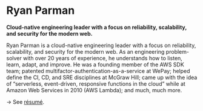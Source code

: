 # Ryan Parman

**Cloud-native engineering leader with a focus on reliability, scalability, and security for the modern web.**

Ryan Parman is a cloud-native engineering leader with a focus on reliability, scalability, and security for the modern web. As an engineering problem-solver with over 20 years of experience, he understands how to listen, learn, adapt, and improve. He was a founding member of the AWS SDK team; patented multifactor-authentication-as-a-service at WePay; helped define the CI, CD, and SRE disciplines at McGraw Hill; came up with the idea of “serverless, event-driven, responsive functions in the cloud” while at Amazon Web Services in 2010 (AWS Lambda); and much, much more.

→ See [résumé](https://github.com/skyzyx/resume/blob/master/README.md).
